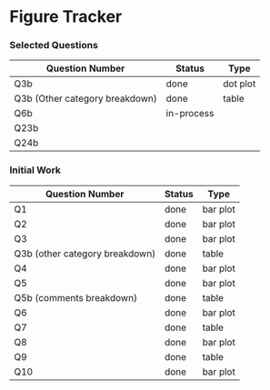 # Figure Tracker

### Selected Questions

| Question Number                | Status     | Type      |
|--------------------------------|------------|-----------|
| Q3b                            | done       | dot plot  |
| Q3b (Other category breakdown) | done       | table     |
| Q6b                            | in-process |           |
| Q23b                           |            |           |
| Q24b                           |            |           |

### Initial Work

| Question Number                | Status | Type     |
|--------------------------------|--------|----------|
| Q1                             | done   | bar plot |
| Q2                             | done   | bar plot |
| Q3                             | done   | bar plot |
| Q3b (other category breakdown) | done   | table    |
| Q4                             | done   | bar plot |
| Q5                             | done   | bar plot |
| Q5b (comments breakdown)       | done   | table    |
| Q6                             | done   | bar plot |
| Q7                             | done   | table    |
| Q8                             | done   | bar plot |
| Q9                             | done   | table    |
| Q10                            | done   | bar plot |
